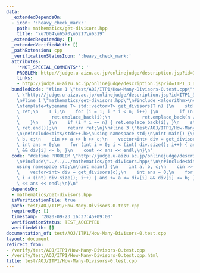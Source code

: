 ```yaml
---
data:
  _extendedDependsOn:
  - icon: ':heavy_check_mark:'
    path: mathematics/get-divisors.hpp
    title: "\u7D04\u6570\u5217\u6319"
  _extendedRequiredBy: []
  _extendedVerifiedWith: []
  _pathExtension: cpp
  _verificationStatusIcon: ':heavy_check_mark:'
  attributes:
    '*NOT_SPECIAL_COMMENTS*': ''
    PROBLEM: http://judge.u-aizu.ac.jp/onlinejudge/description.jsp?id=ITP1_3_D&lang=jp
    links:
    - http://judge.u-aizu.ac.jp/onlinejudge/description.jsp?id=ITP1_3_D&lang=jp
  bundledCode: "#line 1 \"test/AOJ/ITP1/How-Many-Divisors-0.test.cpp\"\n#define PROBLEM\
    \ \"http://judge.u-aizu.ac.jp/onlinejudge/description.jsp?id=ITP1_3_D&lang=jp\"\
    \n#line 1 \"mathematics/get-divisors.hpp\"\n#include <algorithm>\n#include <vector>\n\
    \ntemplate<typename T> std::vector<T> get_divisors(T n) {\n    std::vector<T>\
    \ ret;\n    T i;\n    for (i = 1; i * i < n; i++) {\n        if (n % i == 0) {\n\
    \            ret.emplace_back(i);\n            ret.emplace_back(n / i);\n    \
    \    }\n    }\n    if (i * i == n) { ret.emplace_back(i); }\n    std::sort(ret.begin(),\
    \ ret.end());\n    return ret;\n}\n#line 3 \"test/AOJ/ITP1/How-Many-Divisors-0.test.cpp\"\
    \n\n#include<bits/stdc++.h>\nusing namespace std;\n\nint main() {\n    int a,\
    \ b, c;\n    cin >> a >> b >> c;\n    vector<int> div = get_divisors(c);\n   \
    \ int ans = 0;\n    for (int i = 0; i < (int) div.size(); i++) { ans += a <= div[i]\
    \ && div[i] <= b; }\n    cout << ans << endl;\n}\n"
  code: "#define PROBLEM \"http://judge.u-aizu.ac.jp/onlinejudge/description.jsp?id=ITP1_3_D&lang=jp\"\
    \n#include\"../../../mathematics/get-divisors.hpp\"\n\n#include<bits/stdc++.h>\n\
    using namespace std;\n\nint main() {\n    int a, b, c;\n    cin >> a >> b >> c;\n\
    \    vector<int> div = get_divisors(c);\n    int ans = 0;\n    for (int i = 0;\
    \ i < (int) div.size(); i++) { ans += a <= div[i] && div[i] <= b; }\n    cout\
    \ << ans << endl;\n}\n"
  dependsOn:
  - mathematics/get-divisors.hpp
  isVerificationFile: true
  path: test/AOJ/ITP1/How-Many-Divisors-0.test.cpp
  requiredBy: []
  timestamp: '2020-09-23 16:37:45+09:00'
  verificationStatus: TEST_ACCEPTED
  verifiedWith: []
documentation_of: test/AOJ/ITP1/How-Many-Divisors-0.test.cpp
layout: document
redirect_from:
- /verify/test/AOJ/ITP1/How-Many-Divisors-0.test.cpp
- /verify/test/AOJ/ITP1/How-Many-Divisors-0.test.cpp.html
title: test/AOJ/ITP1/How-Many-Divisors-0.test.cpp
---
```

